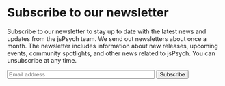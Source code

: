 # Subscribe to our newsletter

Subscribe to our newsletter to stay up to date with the latest news and updates from the jsPsych team.
We send out newsletters about once a month.
The newsletter includes information about new releases, upcoming events, community spotlights, and other news related to jsPsych.
You can unsubscribe at any time.


<form method="post" name="subscribeform" id="subscribeform" enctype="multipart/form-data"> 
<input type="email" name="email" placeholder="Email address" id="email" size="40" class="md-input" required>
<input type="hidden" name="htmlemail" value="1"> 
<input type="hidden" name="list[2]" value="signup" /> 
<input type="hidden" name="subscribe" value="subscribe"/> 
<button class='md-button md-button--primary' onclick="if (checkform()) {submitForm();} return false;" id="subscribe">Subscribe</button> 
<div id="result"></div> 
</form>

<script type="text/javascript"> 

  function checkform() { 
    const re = /^[a-zA-Z0-9._%+-]+@[a-zA-Z0-9.-]+\.[a-zA-Z]{2,}$/;    
    const emailInput = document.getElementById("email");
    const resultDiv = document.getElementById("result");
    
    if (!re.test(emailInput.value)) {
        resultDiv.innerHTML = "Please enter a valid email address";
        emailInput.focus();
        return false;
    }
    return true;
  } 

  async function submitForm() { 
    const emailInput = document.getElementById("email");
    const successMessage = 'Thank you for your registration. Please check your email to confirm.'; 
    const url = 'https://mail.jspsych.org/?p=asubscribe&id=6';
    const resultDiv = document.getElementById("result");
    const subscribeButton = document.querySelector('button#subscribe');

    // Disable the subscribe button
    subscribeButton.disabled = true;

    try {
      const response = await fetch(url, {
        method: 'POST',
        headers: {
          'Content-Type': 'application/x-www-form-urlencoded', // Adjust based on your content type
        },
        body: new URLSearchParams(new FormData(document.getElementById('subscribeform'))),
      });

      const data = await response.text();
      resultDiv.innerHTML = successMessage;
    } catch (error) {
      resultDiv.innerHTML = 'An error occurred. Please try again later.';
    } finally {
      // Re-enable the subscribe button
      subscribeButton.disabled = false;
    }
  }
</script>
